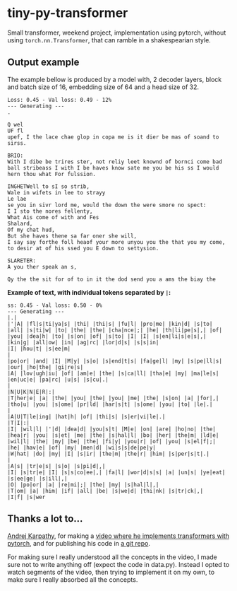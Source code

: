# tiny-py-transformer
Small transformer, weekend project, implementation using pytorch, without using `torch.nn.Transformer`, that can ramble in a shakespearian style.

## Output example

The example bellow is produced by a model with, 2 decoder layers, block and batch size of 16, embedding size of 64 and a head size of 32.

```text
Loss: 0.45 - Val loss: 0.49 - 12%
--- Generating ---
.

Q wel
UF fl
upef, I the lace chae glop in copa me is it dier be mas of soand to sirss.

BRIO:
With I dibe be trires ster, not reliy leet knownd of bornci come bad ball stribeass I with I be haves know sate me you be his ss I would hern thou what For fulssion.

INGHETWell to sI so strib,
Wale in wifets in lee to strayy
Le lae
se you in sivr lord me, would the down the were smore no spect:
I I sto the nores fellenty,
What Ais come of with and Fes
Shalard,
Of my chat hud,
But she haves thene sa far oner she will,
I say say forthe foll heaof your more unyou you the that you my come, to desir at of his ssed you E down to settysion.

SLARETER:
A you ther speak an s,

Qy the the sit for of to in it the dod send you a ams the biay the
```

**Example of text, with individual tokens separated by `|`:**

```text
ss: 0.45 - Val loss: 0.50 - 0%
--- Generating ---
|.|
|'|A| |fl|s|ti|ya|s| |thi| |thi|s| |fu|l| |pro|me| |kin|d| |s|to| |all| |s|ti|w| |to| |the| |the| |cha|nce|;| |he| |th|li|pe|s|,| |of| |you| |dea|h| |to| |s|on| |of| |s|to| |I| |I| |s|en|li|s|e|s|,| |kin|g| |all|ow| |in| |ag|rc| |lor|d|s| |s|s|in|
|I| |hou|t| |s|ee|m|
|
|po|or| |and| |I| |M|y| |s|o| |s|end|t|s| |fa|ge|l| |my| |s|pe|ll|s| |our| |ho|the| |gi|re|s|
|A| |lov|ugh|iu| |of| |am|e| |the| |s|ca|ll| |tha|e| |my| |ma|le|s| |en|uc|e| |pa|rc| |u|s| |s|cu|.|
|
|N|U|K|N|E|R|:|
|T|her|e| |a| |the| |you| |the| |you| |me| |the| |s|on| |a| |for|,| |tho|u| |you| |s|ome| |pr|ld| |har|s|t| |s|ome| |you| |to| |le|.|
|
|A|U|T|le|ing| |hat|h| |of| |thi|s| |s|er|vi|le|.|
|T|I|:|
|I| |wil|l| |'|d| |dea|d| |you|s|t| |M|e| |on| |are| |ho|no| |the| |hea|r| |you| |s|et| |me| |the| |s|hal|l| |bo| |her| |the|m| |ld|e| |wil|l| |the| |my| |be| |the| |fi|y| |you|r| |of| |you| |s|el|f|;| |he| |hav|e| |of| |my| |men|d| |wi|s|s|de|pe|y|
|W|hat| |do| |my| |I| |s|ir| |the|m| |the|r| |him| |s|per|s|t|.|
|
|A|s| |tr|e|s| |s|o| |s|pi|d|,|
|I| |s|tr|e| |I| |s|s|co|ee|,| |fa|l| |wor|d|s|s| |a| |un|s| |ye|eat| |s|ee|ge| |s|ill|,|
|O| |po|or| |a| |re|mi|;| |the| |my| |s|hal|l|,|
|T|om| |a| |him| |if| |all| |be| |s|we|d| |thi|nk| |s|tr|ck|,|
|I|f| |s|wer
```

## Thanks a lot to...
[Andrej Karpathy](https://github.com/karpathy), for making a [video where he implements transformers with pytorch](https://yewtu.be/watch?v=kCc8FmEb1nY), and for publishing his code in [a git repo](https://github.com/karpathy/ng-video-lecture).

For making sure I really understood all the concepts in the video, I made sure not to write anything off (expect the code in data.py). Instead I opted to watch segments of the video, then trying to implement it on my own, to make sure I really absorbed all the concepts.
